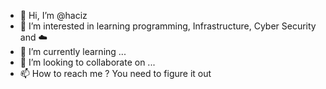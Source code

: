 - 👋 Hi, I’m @haciz
- 👀 I’m interested in learning programming, Infrastructure, Cyber Security and ☁️
- 🌱 I’m currently learning ...
- 💞️ I’m looking to collaborate on ...
- 📫 How to reach me ? You need to figure it out

<!---
haciz/haciz is a ✨ special ✨ repository because its `README.md` (this file) appears on your GitHub profile.
You can click the Preview link to take a look at your changes.
--->
